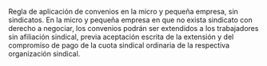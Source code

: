 Regla de aplicación de convenios en la micro y pequeña empresa, sin sindicatos. En la micro y pequeña empresa en que no exista sindicato con derecho a negociar, los convenios podrán ser extendidos a los trabajadores sin afiliación sindical, previa aceptación escrita de la extensión y del compromiso de pago de la cuota sindical ordinaria de la respectiva organización sindical.